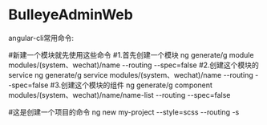 # BulleyeAdminWeb
angular-cli常用命令:

#新建一个模块就先使用这些命令
#1.首先创建一个模块
ng generate/g module modules/(system、wechat)/name --routing --spec=false
#2.创建这个模块的service
ng generate/g service modules/(system、wechat)/name --routing --spec=false
#3.创建这个模块的组件
ng generate/g component modules/(system、wechat)/name/name-list --routing --spec=false

#这是创建一个项目的命令
ng new my-project --style=scss --routing -s

